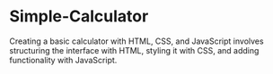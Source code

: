# Simple-Calculator
Creating a basic calculator with HTML, CSS, and JavaScript involves structuring the interface with HTML, styling it with CSS, and adding functionality with JavaScript. 
